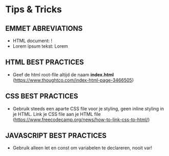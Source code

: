 # Tips & Tricks

## EMMET ABREVIATIONS

- HTML document: !
- Lorem ipsum tekst: Lorem

## HTML BEST PRACTICES

- Geef de html root-file altijd de naam **index.html** (https://www.thoughtco.com/index-html-page-3466505)

## CSS BEST PRACTICES

- Gebruik steeds een aparte CSS file voor je styling, geen inline styling in je HTML. Link je CSS file aan je HTML file (https://www.freecodecamp.org/news/how-to-link-css-to-html/)

## JAVASCRIPT BEST PRACTICES

- Gebruik alleen let en const om variabelen te declareren, nooit var!

